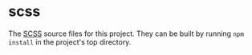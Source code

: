 # scss
The [SCSS](http://sass-lang.com/) source files for this project.  They can be built by running `npm install` in the project's top directory.